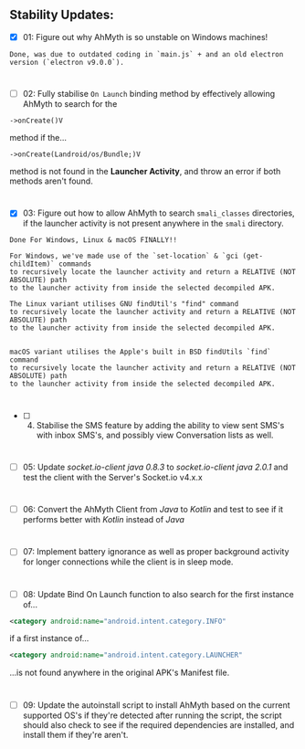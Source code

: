 ## Stability Updates:

- [x] 01: Figure out why AhMyth is so unstable on 
Windows machines!
```
Done, was due to outdated coding in `main.js` + and an old electron version (`electron v9.0.0`).
```
#
- [ ] 02: Fully stabilise `On Launch` binding method by effectively 
allowing AhMyth to search for the
```smali
->onCreate()V
```
method if the...
```
->onCreate(Landroid/os/Bundle;)V
```
method is not found in the **Launcher Activity**, 
and throw an error if both methods aren't found.
#
- [x] 03: Figure out how to allow AhMyth to search `smali_classes` directories, 
if the launcher activity is not present anywhere in the `smali` directory.

```
Done For Windows, Linux & macOS FINALLY!!

For Windows, we've made use of the `set-location` & `gci (get-childItem)` commands
to recursively locate the launcher activity and return a RELATIVE (NOT ABSOLUTE) path 
to the launcher activity from inside the selected decompiled APK.

The Linux variant utilises GNU findUtil's "find" command
to recursively locate the launcher activity and return a RELATIVE (NOT ABSOLUTE) path 
to the launcher activity from inside the selected decompiled APK.


macOS variant utilises the Apple's built in BSD findUtils `find` command
to recursively locate the launcher activity and return a RELATIVE (NOT ABSOLUTE) path 
to the launcher activity from inside the selected decompiled APK.
```
#
- [ ] 04. Stabilise the SMS feature by adding the ability to view sent SMS's 
with inbox SMS's, and possibly view Conversation lists as well.
#
- [ ] 05: Update *socket.io-client java 0.8.3* to *socket.io-client java 2.0.1* 
and test the client with the Server's Socket.io v4.x.x
#
- [ ] 06: Convert the AhMyth Client from *Java* to *Kotlin* and test to see if
it performs better with *Kotlin* instead of *Java* 
#
- [ ] 07: Implement battery ignorance as well as proper background activity for 
longer connections while the client is in sleep mode.
#
- [ ] 08: Update Bind On Launch function to also search for the first instance of...
```xml
<category android:name="android.intent.category.INFO"
```
if a first instance of...
```xml
<category android:name="android.intent.category.LAUNCHER"
```
...is not found anywhere in the original APK's Manifest file.
#
- [ ] 09: Update the autoinstall script to install AhMyth based on the current supported OS's 
if they're detected after running the script, the script should also check to see if the required 
dependencies are installed, and install them if they're aren't.
